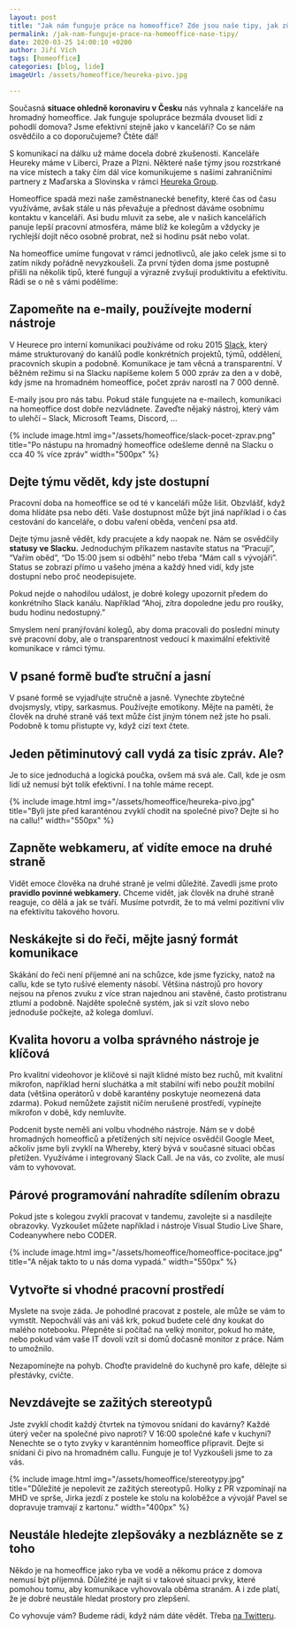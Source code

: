 ```yaml
---
layout: post
title: "Jak nám funguje práce na homeoffice? Zde jsou naše tipy, jak zůstat efektivní"
permalink: /jak-nam-funguje-prace-na-homeoffice-nase-tipy/
date: 2020-03-25 14:00:10 +0200
author: Jiří Vích
tags: [homeoffice]
categories: [blog, lide]
imageUrl: /assets/homeoffice/heureka-pivo.jpg

---
```


Současná **situace ohledně koronaviru v Česku** nás vyhnala z kanceláře na hromadný homeoffice. Jak funguje spolupráce bezmála dvouset lidí z pohodlí domova? Jsme efektivní stejně jako v kanceláři? Co se nám osvědčilo a co doporučujeme? Čtěte dál!

S komunikací na dálku už máme docela dobré zkušenosti. Kanceláře Heureky máme v Liberci, Praze a Plzni. Některé naše týmy jsou rozstrkané na více místech a taky čím dál více komunikujeme s našimi zahraničními partnery z Maďarska a Slovinska v rámci [Heureka Group](https://heureka.group/).

Homeoffice spadá mezi naše zaměstnanecké benefity, které čas od času využíváme, avšak stále u nás převažuje a přednost dáváme osobnímu kontaktu v kanceláři. Asi budu mluvit za sebe, ale v našich kancelářích panuje lepší pracovní atmosféra, máme blíž ke kolegům a vždycky je rychlejší dojít něco osobně probrat, než si hodinu psát nebo volat.

Na homeoffice umíme fungovat v rámci jednotlivců, ale jako celek jsme si to zatím nikdy pořádně nevyzkoušeli. Za první týden doma jsme postupně přišli na několik tipů, které fungují a výrazně zvyšují produktivitu a efektivitu. Rádi se o ně s vámi podělíme:

## Zapomeňte na e-maily, používejte moderní nástroje

V Heurece pro interní komunikaci používáme od roku 2015 [Slack](https://slack.com/), který máme strukturovaný do kanálů podle konkrétních projektů, týmů, oddělení, pracovních skupin a podobně. Komunikace je tam věcná a transparentní. V běžném režimu si na Slacku napíšeme kolem 5 000 zpráv za den a v době, kdy jsme na hromadném homeoffice, počet zpráv narostl na 7 000 denně.

E-maily jsou pro nás tabu. Pokud stále fungujete na e-mailech, komunikaci na homeoffice dost dobře nezvládnete. Zaveďte nějaký nástroj, který vám to ulehčí –  Slack, Microsoft Teams, Discord, …

{% include image.html
      img="/assets/homeoffice/slack-pocet-zprav.png"
      title="Po nástupu na hromadný homeoffice odešleme denně na Slacku o cca 40 % více zpráv" 
      width="500px" %}


## Dejte týmu vědět, kdy jste dostupní

Pracovní doba na homeoffice se od té v kanceláři může lišit. Obzvlášť, když doma hlídáte psa nebo děti. Vaše dostupnost může být jiná například i o čas cestování do kanceláře, o dobu vaření oběda, venčení psa atd.

Dejte týmu jasně vědět, kdy pracujete a kdy naopak ne. Nám se osvědčily **statusy ve Slacku.** Jednoduchým příkazem nastavíte status na “Pracuji”, “Vařím oběd”, “Do 15:00 jsem si odběhl” nebo třeba “Mám call s vývojáři”. Status se zobrazí přímo u vašeho jména a každý hned vidí, kdy jste dostupní nebo proč neodepisujete.

Pokud nejde o nahodilou událost, je dobré kolegy upozornit předem do konkrétního Slack kanálu. Například “Ahoj, zítra dopoledne jedu pro roušky, budu hodinu nedostupný.”

Smyslem není pranýřování kolegů, aby doma pracovali do poslední minuty své pracovní doby, ale o transparentnost vedoucí k maximální efektivitě komunikace v rámci týmu.

## V psané formě buďte struční a jasní

V psané formě se vyjadřujte stručně a jasně. Vynechte zbytečné dvojsmysly, vtipy, sarkasmus. Používejte emotikony. Mějte na paměti, že člověk na druhé straně váš text může číst jiným tónem než jste ho psali. Podobně k tomu přistupte vy, když cizí text čtete.

## Jeden pětiminutový call vydá za tisíc zpráv. Ale?

Je to sice jednoduchá a logická poučka, ovšem má svá ale. Call, kde je osm lidí už nemusí být tolik efektivní. I na tohle máme recept.

{% include image.html
      img="/assets/homeoffice/heureka-pivo.jpg"
      title="Byli jste před karanténou zvyklí chodit na společné pivo? Dejte si ho na callu!"
      width="550px" %}

## Zapněte webkameru, ať vidíte emoce na druhé straně

Vidět emoce člověka na druhé straně je velmi důležité. Zavedli jsme proto **pravidlo povinné webkamery.** Chceme vidět, jak člověk na druhé straně reaguje, co dělá a jak se tváří. Musíme potvrdit, že to má velmi pozitivní vliv na efektivitu takového hovoru.

## Neskákejte si do řeči, mějte jasný formát komunikace

Skákání do řeči není příjemné ani na schůzce, kde jsme fyzicky, natož na callu, kde se tyto rušivé elementy násobí. Většina nástrojů pro hovory nejsou na přenos zvuku z více stran najednou ani stavěné, často protistranu ztlumí a podobně. Najděte společně systém, jak si vzít slovo nebo jednoduše počkejte, až kolega domluví.

## Kvalita hovoru a volba správného nástroje je klíčová

Pro kvalitní videohovor je klíčové si najít klidné místo bez ruchů, mít kvalitní mikrofon, například herní sluchátka a mít stabilní wifi nebo použít mobilní data (většina operátorů v době karantény poskytuje neomezená data zdarma). Pokud nemůžete zajistit ničím nerušené prostředí, vypínejte mikrofon v době, kdy nemluvíte.

Podcenit byste neměli ani volbu vhodného nástroje. Nám se v době hromadných homeofficů a přetížených sítí nejvíce osvědčil Google Meet, ačkoliv jsme byli zvyklí na Whereby, který bývá v současné situaci občas přetížen. Využíváme i integrovaný Slack Call. Je na vás, co zvolíte, ale musí vám to vyhovovat.

## Párové programování nahradíte sdílením obrazu

Pokud jste s kolegou zvyklí pracovat v tandemu, zavolejte si a nasdílejte obrazovky. Vyzkoušet můžete například i nástroje Visual Studio Live Share, Codeanywhere nebo CODER.

{% include image.html
      img="/assets/homeoffice/homeoffice-pocitace.jpg"
      title="A nějak takto to u nás doma vypadá."
      width="550px" %}

## Vytvořte si vhodné pracovní prostředí

Myslete na svoje záda. Je pohodlné pracovat z postele, ale může se vám to vymstít. Nepochválí vás ani váš krk, pokud budete celé dny koukat do malého notebooku. Přepněte si počítač na velký monitor, pokud ho máte, nebo pokud vám vaše IT dovolí vzít si domů dočasně monitor z práce. Nám to umožnilo.

Nezapomínejte na pohyb. Choďte pravidelně do kuchyně pro kafe, dělejte si přestávky, cvičte.

## Nevzdávejte se zažitých stereotypů

Jste zvyklí chodit každý čtvrtek na týmovou snídani do kavárny? Každé úterý večer na společné pivo naproti? V 16:00 společné kafe v kuchyni? Nenechte se o tyto zvyky v karanténním homeoffice připravit. Dejte si snídani či pivo na hromadném callu. Funguje je to! Vyzkoušeli jsme to za vás.

{% include image.html
      img="/assets/homeoffice/stereotypy.jpg"
      title="Důležité je nepolevit ze zažitých stereotypů. Holky z PR vzpomínají na MHD ve sprše, Jirka jezdí z postele ke stolu na koloběžce a vývojář Pavel se dopravuje tramvají z kartonu."
      width="400px" %}

## Neustále hledejte zlepšováky a nezblázněte se z toho

Někdo je na homeoffice jako ryba ve vodě a někomu práce z domova nemusí být příjemná. Důležité je najít si v takové situaci prvky, které pomohou tomu, aby komunikace vyhovovala oběma stranám. A i zde platí, že je dobré neustále hledat prostory pro zlepšení.

Co vyhovuje vám? Budeme rádi, když nám dáte vědět. Třeba [na Twitteru](https://twitter.com/HeurekaDevs).